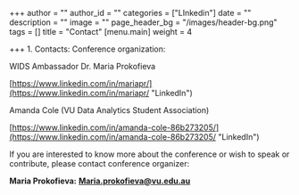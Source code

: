 +++
author = ""
author_id = ""
categories = ["LInkedin"]
date = ""
description = ""
image = ""
page_header_bg = "/images/header-bg.png"
tags = []
title = "Contact"
[menu.main]
weight = 4

+++
1\. Contacts: Conference organization:

WIDS Ambassador Dr. Maria Prokofieva

[https://www.linkedin.com/in/mariapr/](https://www.linkedin.com/in/mariapr/ "LinkedIn")

Amanda Cole (VU Data Analytics Student Association)

[https://www.linkedin.com/in/amanda-cole-86b273205/](https://www.linkedin.com/in/amanda-cole-86b273205/ "LinkedIn")

If you are interested to know more about the conference or wish to speak or contribute, please contact conference organizer:

**Maria Prokofieva:** **Maria.prokofieva@vu.edu.au**